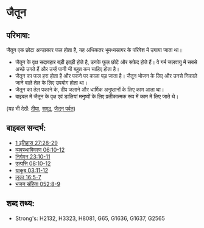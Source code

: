 # जैतून #

## परिभाषा: ##

जैतून एक छोटा अण्डाकार फल होता है, यह अधिकतर भूमध्यसागर के परिवेश में उगाया जाता था।

* जैतून के वृक्ष सदाबहार बड़ी झाड़ी होते है, उनके फूल छोटे और सफेद होते हैं। वे गर्म जलवायु में सबसे अच्छे उगते हैं और उन्हें पानी भी बहुत कम चाहिए होता है।
* जैतून का फल हरा होता है और पकने पर काला पड़ जाता है। जैतून भोजन के लिए और उनसे निकाले जाने वाले तेल के लिए उपयोग होता था।
* जैतून का तेल पकाने के, दीप जलाने और धार्मिक अनुष्ठानों के लिए काम आता था।
* बाइबल में जैतून के वृक्ष एवं डालियां मनुष्यों के लिए प्रतीकात्मक रूप में काम में लिए जाते थे।

(यह भी देखें: [दीया](../other/lamp.md), [समुद्र](../names/mediterranean.md), [जैतून पर्वत](../names/mountofolives.md))

## बाइबल सन्दर्भ: ##

* [1 इतिहास 27:28-29](rc://hi/tn/help/1ch/27/28)
* [व्यवस्थाविवरण 06:10-12](rc://hi/tn/help/deu/06/10)
* [निर्गमन 23:10-11](rc://hi/tn/help/exo/23/10)
* [उत्पत्ति 08:10-12](rc://hi/tn/help/gen/08/10)
* [याकूब 03:11-12](rc://hi/tn/help/jas/03/11)
* [लूका 16:5-7](rc://hi/tn/help/luk/16/05)
* [भजन संहिता 052:8-9](rc://hi/tn/help/psa/052/008)

## शब्द तथ्य: ##

* Strong's: H2132, H3323, H8081, G65, G1636, G1637, G2565
